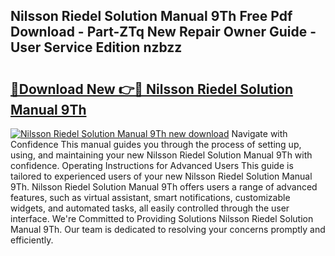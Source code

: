 ## Nilsson Riedel Solution Manual 9Th Free Pdf Download - Part-ZTq New Repair Owner Guide - User Service Edition nzbzz

# <h2><a href="http://bc82819.oget.top/?id=Nilsson+Riedel+Solution+Manual+9Th">🔗Download New 👉🔴 Nilsson Riedel Solution Manual 9Th</a></h2>

[![Nilsson Riedel Solution Manual 9Th new download](https://i.imgur.com/5g1atiW.png)](http://bc82819.oget.top/?id=Nilsson+Riedel+Solution+Manual+9Th)
Navigate with Confidence This manual guides you through the process of setting up, using, and maintaining your new Nilsson Riedel Solution Manual 9Th with confidence. Operating Instructions for Advanced Users This guide is tailored to experienced users of your new Nilsson Riedel Solution Manual 9Th. Nilsson Riedel Solution Manual 9Th offers users a range of advanced features, such as virtual assistant, smart notifications, customizable widgets, and automated tasks, all easily controlled through the user interface. We're Committed to Providing Solutions Nilsson Riedel Solution Manual 9Th. Our team is dedicated to resolving your concerns promptly and efficiently.
